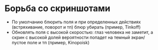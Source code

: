 # Борьба со скриншотами

* По умолчанию блюрить поля и при определенных действиях \(встряхивание, поворот  и тп\) блюр убирать \(пример, Tinkoff\)
* Обновлять поля с высокой скоростью: глаз человека не заметит, а скрин с высокой долей вероятности попадет на темный экран/пустое поле и тп \(пример, Kinopoisk\)

